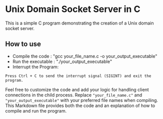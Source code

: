 # Unix Domain Socket Server in C

This is a simple C program demonstrating the creation of a Unix domain socket server.

## How to use
- Compile the code : "gcc your_file_name.c -o your_output_executable"
- Run the executable : "./your_output_executable"
-    Interrupt the Program:

    Press Ctrl + C to send the interrupt signal (SIGINT) and exit the program.

Feel free to customize the code and add your logic for handling client connections in the child process.
Replace `"your_file_name.c"` and `"your_output_executable"` with your preferred file names when compiling. This Markdown file provides both the code and an explanation of how to compile and run the program.

